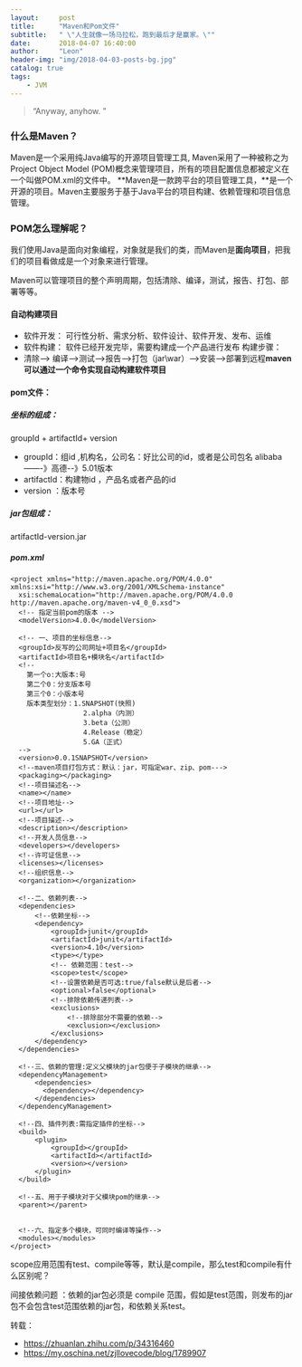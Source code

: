 ```yaml
---
layout:     post
title:      "Maven和Pom文件"
subtitle:   " \"人生就像一场马拉松，跑到最后才是赢家。\""
date:       2018-04-07 16:40:00
author:     "Leon"
header-img: "img/2018-04-03-posts-bg.jpg"
catalog: true
tags:
    - JVM
---
```


> “Anyway, anyhow. ”


### 什么是Maven？
Maven是一个采用纯Java编写的开源项目管理工具, Maven采用了一种被称之为Project Object Model (POM)概念来管理项目，所有的项目配置信息都被定义在一个叫做POM.xml的文件中。
**Maven是一款跨平台的项目管理工具，**是一个开源的项目。Maven主要服务于基于Java平台的项目构建、依赖管理和项目信息管理。

### POM怎么理解呢？

我们使用Java是面向对象编程，对象就是我们的类，而Maven是**面向项目**，把我们的项目看做成是一个对象来进行管理。

Maven可以管理项目的整个声明周期，包括清除、编译，测试，报告、打包、部署等等。

#### 自动构建项目
- 软件开发： 可行性分析、需求分析、软件设计、软件开发、发布、运维
- 软件构建： 软件已经开发完毕，需要构建成一个产品进行发布 构建步骤：
- 清除--> 编译-->测试-->报告-->打包（jar\war）-->安装-->部署到远程**maven可以通过一个命令实现自动构建软件项目**

#### pom文件：
##### 坐标的组成： 
groupId + artifactId+ version
- groupId：组id ,机构名，公司名：好比公司的id，或者是公司包名 alibaba ——-》高德--》5.01版本
- artifactId：构建物id ，产品名或者产品的id
- version ：版本号
##### jar包组成： 
artifactId-version.jar
##### pom.xml
```
<project xmlns="http://maven.apache.org/POM/4.0.0" xmlns:xsi="http://www.w3.org/2001/XMLSchema-instance"
  xsi:schemaLocation="http://maven.apache.org/POM/4.0.0 http://maven.apache.org/maven-v4_0_0.xsd">
  <!-- 指定当前pom的版本 -->
  <modelVersion>4.0.0</modelVersion>
  
  <!-- 一、项目的坐标信息-->
  <groupId>反写的公司网址+项目名</groupId>
  <artifactId>项目名+模块名</artifactId>
  <!--
    第一个o:大版本:号
    第二个0：分支版本号
    第三个0：小版本号
    版本类型划分：1.SNAPSHOT(快照) 
                  2.alpha（内测）
                  3.beta（公测）
                  4.Release（稳定）
                  5.GA（正式）
  -->
  <version>0.0.1SNAPSHOT</version>
  <!--maven项目打包方式：默认：jar，可指定war、zip、pom--->
  <packaging></packaging>
  <!--项目描述名-->
  <name></name>
  <!--项目地址-->
  <url></url>
  <!--项目描述-->
  <description></description>
  <!--开发人员信息-->
  <developers></developers>
  <!--许可证信息-->
  <licenses></licenses>
  <!--组织信息-->
  <organization></organization>

  <!--二、依赖列表-->
  <dependencies>
      <!--依赖坐标-->
      <dependency>
          <groupId>junit</groupId>
          <artifactId>junit</artifactId>
          <version>4.10</version>
          <type></type>
          <!-- 依赖范围：test-->
          <scope>test</scope>
          <!--设置依赖是否可选:true/false默认是后者-->
          <optional>false</optional>
          <!--排除依赖传递列表-->
          <exclusions>
              <!--排除部分不需要的依赖-->
              <exclusion></exclusion>
          </exclusions>
      </dependency>
  </dependencies>

  <!--三、依赖的管理:定义父模块的jar包便于子模块的继承-->
  <dependencyManagement>
      <dependencies>
        <dependency></dependency>
      </dependencies>
  </dependencyManagement>

  <!--四、插件列表:需指定插件的坐标-->
  <build>
      <plugin>
          <groupId></groupId>
          <artifactId></artifactId>
          <version></version>
      </plugin>
  </build>

  <!--五、用于子模块对于父模块pom的继承-->
  <parent></parent>

  
  <!--六、指定多个模块，可同时编译等操作-->
  <modules></modules>
</project>
```

scope应用范围有test、compile等等，默认是compile，那么test和compile有什么区别呢？

间接依赖问题 ：依赖的jar包必须是 compile 范围，假如是test范围，则发布的jar包不会包含test范围依赖的jar包，和依赖关系<scope>test</scope>。

转载：
- https://zhuanlan.zhihu.com/p/34316460
- https://my.oschina.net/zjllovecode/blog/1789907

